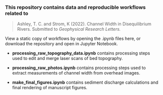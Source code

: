 ###  This repository contains data and reproducible workflows related to

> Ashley, T. C. and Strom, K (2022). Channel Width in Disequilibrium Rivers. Submitted to *Geophysical Research Letters.*

View a static copy of workflows by opening the .ipynb files here, or download the repository and open in Jupyter Notebook.

- **processing_raw_topography_data.ipynb** contains processing steps used to edit and merge laser scans of bed topography.

- **processing_raw_photos.ipynb** contains processing steps used to extract measurements of channel width from overhead images.

- **make_final_figures.ipynb** contains sediment discharge calculations and final rendering of manuscript figures.